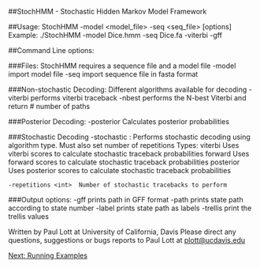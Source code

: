##StochHMM - Stochastic Hidden Markov Model Framework

##Usage: StochHMM -model <model_file>  -seq <seq_file> [options]
Example: ./StochHMM -model Dice.hmm -seq Dice.fa -viterbi -gff

##Command Line options:

###Files: StochHMM requires a sequence file and a model file
	-model <model file>		import model file
	-seq <sequence file>		import sequence file in fasta format

###Non-stochastic Decoding:  Different algorithms available for decoding
	-viterbi		performs viterbi traceback
	-nbest <int>		performs the N-best Viterbi and return # number of paths

###Posterior Decoding:
	-posterior		Calculates posterior probabilities

###Stochastic Decoding
	-stochastic <type> : Performs stochastic decoding using algorithm type. Must also set number of  repetitions
		Types:
			viterbi		 Uses viterbi scores to calculate stochastic traceback probabilities
			forward		 Uses forward scores to calculate stochastic traceback probabilities
			posterior	 Uses posterior scores to calculate stochastic traceback probabilities

	-repetitions <int>	Number of stochastic tracebacks to perform

###Output options:
	-gff		prints path in GFF format
	-path		prints state path according to state number
	-label		prints state path as labels
	-trellis	print the trellis values

Written by Paul Lott at University of California, Davis
Please direct any questions, suggestions or bugs reports to Paul Lott at plott@ucdavis.edu

[Next: Running Examples](Examples)